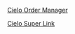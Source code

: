 [Cielo Order Manager](https://github.com/pedrolavor/cielo-sdk-java/tree/master/src/main/java/cielo/sdk/ordermanager)

[Cielo Super Link](https://github.com/pedrolavor/cielo-sdk-java/tree/master/src/main/java/cielo/sdk/superlink)